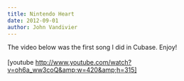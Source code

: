 ```yaml
---
title: Nintendo Heart
date: 2012-09-01
author: John Vandivier
---
```




The video below was the first song I did in Cubase. Enjoy!<br /><br />[youtube http://www.youtube.com/watch?v=oh6a_ww3coQ&amp;w=420&amp;h=315]